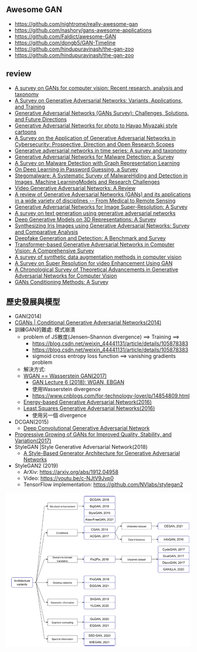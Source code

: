 ## Awesome GAN
- https://github.com/nightrome/really-awesome-gan
- https://github.com/nashory/gans-awesome-applications
- https://github.com/Faldict/awesome-GAN
- https://github.com/dongb5/GAN-Timeline
- https://github.com/hindupuravinash/the-gan-zoo
- https://github.com/hindupuravinash/the-gan-zoo

## review
- [A survey on GANs for computer vision: Recent research, analysis and taxonomy](https://arxiv.org/abs/2203.11242)
- [A Survey on Generative Adversarial Networks: Variants, Applications, and Training](https://arxiv.org/abs/2006.05132)
- [Generative Adversarial Networks (GANs Survey): Challenges, Solutions, and Future Directions](https://arxiv.org/abs/2005.00065)
- [Generative Adversarial Networks for photo to Hayao Miyazaki style cartoons](https://arxiv.org/abs/2005.07702)
- [A Survey on the Application of Generative Adversarial Networks in Cybersecurity: Prospective, Direction and Open Research Scopes](https://arxiv.org/abs/2407.08839)
- [Generative adversarial networks in time series: A survey and taxonomy](https://arxiv.org/abs/2107.11098)
- [Generative Adversarial Networks for Malware Detection: a Survey](https://arxiv.org/abs/2302.08558)
- [A Survey on Malware Detection with Graph Representation Learning](https://arxiv.org/abs/2303.16004)
- [On Deep Learning in Password Guessing, a Survey](https://arxiv.org/abs/2208.10413)
- [Stegomalware: A Systematic Survey of MalwareHiding and Detection in Images, Machine LearningModels and Research Challenges](https://arxiv.org/abs/2110.02504)
- [Video Generative Adversarial Networks: A Review](https://arxiv.org/abs/2011.02250)
- [A review of Generative Adversarial Networks (GANs) and its applications in a wide variety of disciplines -- From Medical to Remote Sensing](https://arxiv.org/abs/2110.01442)
- [Generative Adversarial Networks for Image Super-Resolution: A Survey](https://arxiv.org/abs/2204.13620)
- [A survey on text generation using generative adversarial networks](https://arxiv.org/abs/2212.11119)
- [Deep Generative Models on 3D Representations: A Survey](https://arxiv.org/abs/2210.15663)
- [Synthesizing Iris Images using Generative Adversarial Networks: Survey and Comparative Analysis](https://arxiv.org/abs/2404.17105)
- [Deepfake Generation and Detection: A Benchmark and Survey](https://arxiv.org/abs/2403.17881)
- [Transformer-based Generative Adversarial Networks in Computer Vision: A Comprehensive Survey](https://arxiv.org/abs/2302.08641)
- [A survey of synthetic data augmentation methods in computer vision](https://arxiv.org/abs/2411.09955)
- [A Survey on Super Resolution for video Enhancement Using GAN](https://arxiv.org/abs/2312.16471)
- [A Chronological Survey of Theoretical Advancements in Generative Adversarial Networks for Computer Vision](https://arxiv.org/abs/2311.00995)
- [GANs Conditioning Methods: A Survey](https://arxiv.org/abs/2408.15640)

## 歷史發展與模型
- GAN(2014)
- [CGANs | Conditional Generative Adversarial Networks(2014)](https://arxiv.org/abs/1411.1784)
- 訓練GAN的難處: 模式崩潰
  - problem of JS散度(Jensen–Shannon divergence) ==> Training ==>
    - https://blog.csdn.net/weixin_44441131/article/details/105878383
    - https://blog.csdn.net/weixin_44441131/article/details/105878383
    - sigmoid cross entropy loss function ==> vanishing gradients problem 
  - 解決方式:
  - [WGAN == Wasserstein GAN(2017)](https://arxiv.org/abs/1701.07875)
    - [GAN Lecture 6 (2018): WGAN, EBGAN](https://www.youtube.com/watch?v=3JP-xuBJsyc)
    - 使用Wasserstein divergence
    - https://www.cnblogs.com/for-technology-lover/p/14854809.html
  - [Energy-based Generative Adversarial Network(2016)](https://arxiv.org/abs/1609.03126)
  - [Least Squares Generative Adversarial Networks(2016)](https://arxiv.org/abs/1611.04076)
    - 使用另一個 divergence
- DCGAN(2015)
  - [Deep Convolutional Generative Adversarial Network](https://www.tensorflow.org/tutorials/generative/dcgan) 
- [Progressive Growing of GANs for Improved Quality, Stability, and Variation(2017)](https://arxiv.org/abs/1710.10196)
- StyleGAN |Style Generative Adversarial Network(2018) 
  - [A Style-Based Generator Architecture for Generative Adversarial Networks](https://arxiv.org/abs/1812.04948) 
- StyleGAN2 (2019)
  - ArXiv: https://arxiv.org/abs/1912.04958
  - Video: https://youtu.be/c-NJtV9Jvp0
  - TensorFlow implementation: https://github.com/NVlabs/stylegan2

![GAN](GAN.png)

